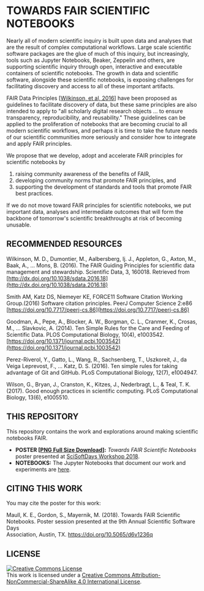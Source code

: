 # TOWARDS FAIR SCIENTIFIC NOTEBOOKS

Nearly all of modern scientific inquiry is built upon data and analyses that are the result of complex computational workflows.  Large scale scientific software packages are the glue of much of this inquiry, but increasingly, tools such as Jupyter Notebooks, Beaker, Zeppelin and others, are supporting scientific inquiry through open, interactive and executable containers of scientific notebooks.  The growth in data and scientific software, alongside these scientific notebooks, is exposing challenges for facilitating discovery and access to all of these important artifacts. 


FAIR Data Principles [[Wilkinson, et al, 2016](http://doi.org/10.1038/sdata.2016.18)] have been proposed as guidelines to facilitate discovery of data, but these same principles are also intended to apply to "all scholarly digital research objects ... to ensure transparency, reproducibility, and reusability."  These guidelines can be applied to the proliferation of notebooks that are becoming crucial to all modern scientific workflows, and perhaps it is time to take the future needs of our scientific communities more seriously and consider how to integrate and apply FAIR principles.

We propose that we develop, adopt and accelerate FAIR principles for scientific notebooks by 

1. raising community awareness of the benefits of FAIR, 
1. developing community norms that promote FAIR principles, and 
1. supporting the development of standards and tools that promote FAIR best practices.  

If we do not move toward FAIR principles for scientific notebooks, we put important data, analyses and intermediate outcomes that will form the backbone of tomorrow's scientific breakthroughs at risk of becoming unusable.

## RECOMMENDED RESOURCES
Wilkinson, M. D., Dumontier, M., Aalbersberg, Ij. J., Appleton, G., Axton, M., Baak, A., ... Mons, B. (2016). The FAIR Guiding Principles for scientific data management and stewardship. Scientific Data, 3, 160018. Retrieved from [http://dx.doi.org/10.1038/sdata.2016.18](http://dx.doi.org/10.1038/sdata.2016.18)

Smith AM, Katz DS, Niemeyer KE, FORCE11 Software Citation Working Group.(2016) Software citation principles. PeerJ Computer Science 2:e86 [https://doi.org/10.7717/peerj-cs.86](https://doi.org/10.7717/peerj-cs.86)

Goodman, A., Pepe, A., Blocker, A. W., Borgman, C. L., Cranmer, K., Crosas, M., ... Slavkovic, A. (2014). Ten Simple Rules for the Care and Feeding of Scientific Data. PLOS Computational Biology, 10(4), e1003542. [https://doi.org/10.1371/journal.pcbi.1003542](https://doi.org/10.1371/journal.pcbi.1003542)

Perez-Riverol, Y., Gatto, L., Wang, R., Sachsenberg, T., Uszkoreit, J., da Veiga Leprevost, F., ... Katz, D. S. (2016). Ten simple rules for taking advantage of Git and GitHub. PLoS Computational Biology, 12(7), e1004947.

Wilson, G., Bryan, J., Cranston, K., Kitzes, J., Nederbragt, L., & Teal, T. K. (2017). Good enough practices in scientific computing. PLoS Computational Biology, 13(6), e1005510.

## THIS REPOSITORY

This repository contains the work and explorations around making scientific notebooks FAIR.

* **POSTER [[PNG Full Size Download](./poster/SCISOFTDAYS_04262018_FAIR_Notebooks_FINAL_42x28.png)]:** _Towards FAIR Scientific Notebooks_ poster presented at [SciSoftDays Workshop 2018](http://scisoftdays.org).
* **NOTEBOOKS:** The Jupyter Notebooks that document our work and experiments are [here](./notebooks). 

## CITING THIS WORK

You may cite the poster for this work:

Maull, K. E., Gordon, S., Mayernik, M. (2018). Towards FAIR Scientific Notebooks. Poster session presented at the 9th Annual Scientific Software Days   
      Association, Austin, TX. https://doi.org/10.5065/d6v1236q

## LICENSE
<a rel="license" href="http://creativecommons.org/licenses/by-nc-sa/4.0/"><img alt="Creative Commons License" style="border-width:0" src="https://i.creativecommons.org/l/by-nc-sa/4.0/88x31.png" /></a><br />This work is licensed under a <a rel="license" href="http://creativecommons.org/licenses/by-nc-sa/4.0/">Creative Commons Attribution-NonCommercial-ShareAlike 4.0 International License</a>.



